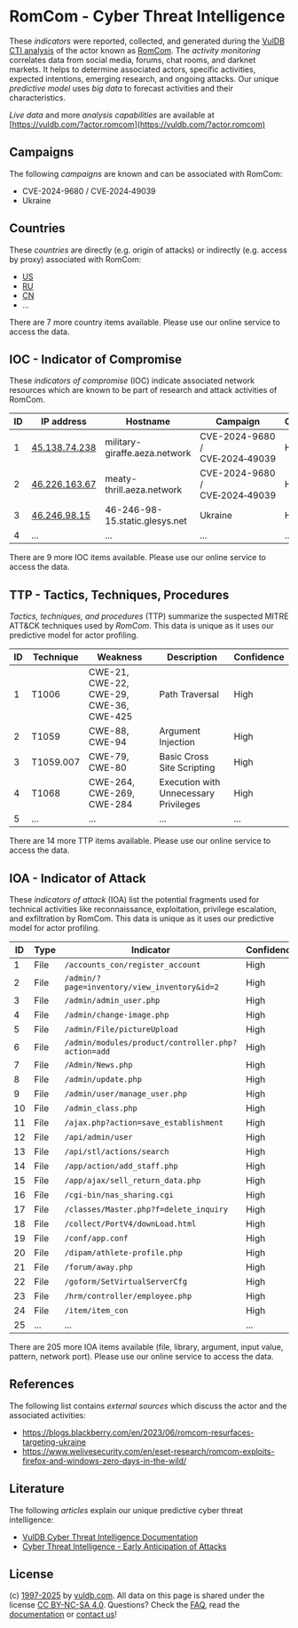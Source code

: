 # RomCom - Cyber Threat Intelligence

These _indicators_ were reported, collected, and generated during the [VulDB CTI analysis](https://vuldb.com/?kb.cti) of the actor known as [RomCom](https://vuldb.com/?actor.romcom). The _activity monitoring_ correlates data from social media, forums, chat rooms, and darknet markets. It helps to determine associated actors, specific activities, expected intentions, emerging research, and ongoing attacks. Our unique _predictive model_ uses _big data_ to forecast activities and their characteristics.

_Live data_ and more _analysis capabilities_ are available at [https://vuldb.com/?actor.romcom](https://vuldb.com/?actor.romcom)

## Campaigns

The following _campaigns_ are known and can be associated with RomCom:

* CVE-2024-9680 / CVE‑2024‑49039
* Ukraine

## Countries

These _countries_ are directly (e.g. origin of attacks) or indirectly (e.g. access by proxy) associated with RomCom:

* [US](https://vuldb.com/?country.us)
* [RU](https://vuldb.com/?country.ru)
* [CN](https://vuldb.com/?country.cn)
* ...

There are 7 more country items available. Please use our online service to access the data.

## IOC - Indicator of Compromise

These _indicators of compromise_ (IOC) indicate associated network resources which are known to be part of research and attack activities of RomCom.

ID | IP address | Hostname | Campaign | Confidence
-- | ---------- | -------- | -------- | ----------
1 | [45.138.74.238](https://vuldb.com/?ip.45.138.74.238) | military-giraffe.aeza.network | CVE-2024-9680 / CVE‑2024‑49039 | High
2 | [46.226.163.67](https://vuldb.com/?ip.46.226.163.67) | meaty-thrill.aeza.network | CVE-2024-9680 / CVE‑2024‑49039 | High
3 | [46.246.98.15](https://vuldb.com/?ip.46.246.98.15) | 46-246-98-15.static.glesys.net | Ukraine | High
4 | ... | ... | ... | ...

There are 9 more IOC items available. Please use our online service to access the data.

## TTP - Tactics, Techniques, Procedures

_Tactics, techniques, and procedures_ (TTP) summarize the suspected MITRE ATT&CK techniques used by _RomCom_. This data is unique as it uses our predictive model for actor profiling.

ID | Technique | Weakness | Description | Confidence
-- | --------- | -------- | ----------- | ----------
1 | T1006 | CWE-21, CWE-22, CWE-29, CWE-36, CWE-425 | Path Traversal | High
2 | T1059 | CWE-88, CWE-94 | Argument Injection | High
3 | T1059.007 | CWE-79, CWE-80 | Basic Cross Site Scripting | High
4 | T1068 | CWE-264, CWE-269, CWE-284 | Execution with Unnecessary Privileges | High
5 | ... | ... | ... | ...

There are 14 more TTP items available. Please use our online service to access the data.

## IOA - Indicator of Attack

These _indicators of attack_ (IOA) list the potential fragments used for technical activities like reconnaissance, exploitation, privilege escalation, and exfiltration by RomCom. This data is unique as it uses our predictive model for actor profiling.

ID | Type | Indicator | Confidence
-- | ---- | --------- | ----------
1 | File | `/accounts_con/register_account` | High
2 | File | `/admin/?page=inventory/view_inventory&id=2` | High
3 | File | `/admin/admin_user.php` | High
4 | File | `/admin/change-image.php` | High
5 | File | `/admin/File/pictureUpload` | High
6 | File | `/admin/modules/product/controller.php?action=add` | High
7 | File | `/Admin/News.php` | High
8 | File | `/admin/update.php` | High
9 | File | `/admin/user/manage_user.php` | High
10 | File | `/admin_class.php` | High
11 | File | `/ajax.php?action=save_establishment` | High
12 | File | `/api/admin/user` | High
13 | File | `/api/stl/actions/search` | High
14 | File | `/app/action/add_staff.php` | High
15 | File | `/app/ajax/sell_return_data.php` | High
16 | File | `/cgi-bin/nas_sharing.cgi` | High
17 | File | `/classes/Master.php?f=delete_inquiry` | High
18 | File | `/collect/PortV4/downLoad.html` | High
19 | File | `/conf/app.conf` | High
20 | File | `/dipam/athlete-profile.php` | High
21 | File | `/forum/away.php` | High
22 | File | `/goform/SetVirtualServerCfg` | High
23 | File | `/hrm/controller/employee.php` | High
24 | File | `/item/item_con` | High
25 | ... | ... | ...

There are 205 more IOA items available (file, library, argument, input value, pattern, network port). Please use our online service to access the data.

## References

The following list contains _external sources_ which discuss the actor and the associated activities:

* https://blogs.blackberry.com/en/2023/06/romcom-resurfaces-targeting-ukraine
* https://www.welivesecurity.com/en/eset-research/romcom-exploits-firefox-and-windows-zero-days-in-the-wild/

## Literature

The following _articles_ explain our unique predictive cyber threat intelligence:

* [VulDB Cyber Threat Intelligence Documentation](https://vuldb.com/?kb.cti)
* [Cyber Threat Intelligence - Early Anticipation of Attacks](https://www.scip.ch/en/?labs.20201022)

## License

(c) [1997-2025](https://vuldb.com/?kb.changelog) by [vuldb.com](https://vuldb.com/?kb.about). All data on this page is shared under the license [CC BY-NC-SA 4.0](https://creativecommons.org/licenses/by-nc-sa/4.0/). Questions? Check the [FAQ](https://vuldb.com/?kb.faq), read the [documentation](https://vuldb.com/?kb) or [contact us](https://vuldb.com/?contact)!
